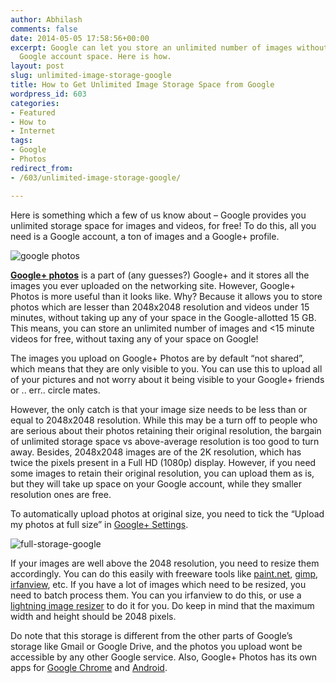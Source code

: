 ```yaml
---
author: Abhilash
comments: false
date: 2014-05-05 17:58:56+00:00
excerpt: Google can let you store an unlimited number of images without taxing your
  Google account space. Here is how.
layout: post
slug: unlimited-image-storage-google
title: How to Get Unlimited Image Storage Space from Google
wordpress_id: 603
categories:
- Featured
- How to
- Internet
tags:
- Google
- Photos
redirect_from:
- /603/unlimited-image-storage-google/

---
```


Here is something which a few of us know about – Google provides you unlimited storage space for images and videos, for free! To do this, all you need is a Google account, a ton of images and a Google+ profile.

![google photos](https://techcovered.github.io/images/googlephotos.png)

**[Google+ photos](https://plus.google.com/photos)** is a part of (any guesses?) Google+ and it stores all the images you ever uploaded on the networking site. However, Google+ Photos is more useful than it looks like. Why? Because it allows you to store photos which are lesser than 2048x2048 resolution and videos under 15 minutes, without taking up any of your space in the Google-allotted 15 GB. This means, you can store an unlimited number of images and <15 minute videos for free, without taxing any of your space on Google!

The images you upload on Google+ Photos are by default “not shared”, which means that they are only visible to you. You can use this to upload all of your pictures and not worry about it being visible to your Google+ friends or .. err.. circle mates.

However, the only catch is that your image size needs to be less than or equal to 2048x2048 resolution. While this may be a turn off to people who are serious about their photos retaining their original resolution, the bargain of unlimited storage space vs above-average resolution is too good to turn away. Besides, 2048x2048 images are of the 2K resolution, which has twice the pixels present in a Full HD (1080p) display. However, if you need some images to retain their original resolution, you can upload them as is, but they will take up space on your Google account, while they smaller resolution ones are free.

To automatically upload photos at original size, you need to tick the “Upload my photos at full size” in [Google+ Settings](https://plus.google.com/settings?hl=en).

![full-storage-google](https://techcovered.github.io/images/full-storage-google.png)

If your images are well above the 2048 resolution, you need to resize them accordingly. You can do this easily with freeware tools like [paint.net](http://getpaint.net), [gimp](http://www.gimp.org/), [irfanview](http://www.irfanview.com/), etc. If you have a lot of images which need to be resized, you need to batch process them. You can you irfanview to do this, or use a [lightning image resizer](http://www.softpedia.com/get/Multimedia/Graphic/Graphic-Others/Lightning-Image-Resizer.shtml) to do it for you. Do keep in mind that the maximum width and height should be 2048 pixels.

Do note that this storage is different from the other parts of Google’s storage like Gmail or Google Drive, and the photos you upload wont be accessible by any other Google service. Also, Google+ Photos has its own apps for [Google Chrome](https://chrome.google.com/webstore/detail/google%20-photos/efjnaogkjbogokcnohkmnjdojkikgobo) and [Android](https://play.google.com/store/apps/details?id=com.google.android.apps.plus).
